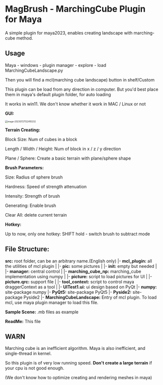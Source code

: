# MagBrush - MarchingCube Plugin for Maya

A simple plugin for maya2023, enables creating landscape with marching-cube method.

## Usage

Maya - windows - plugin manager - explore - load MarchingCubeLandscape.py

Then you will find a mcl(marching cube landscape) button in shelf/Custom

This plugin can be load from any direction in computer. But you'd best place them in maya's default plugin folder, for auto loading

It works in win11. We don't know whether it work in MAC / Linux or not



**GUI:**

<img src="C:\Users\P1\AppData\Roaming\Typora\typora-user-images\image-20230727122410232.png" alt="image-20230727122410232" style="zoom:50%;" />

**Terrain Creating:** 

Block Size: Num of cubes in a block

Length / Width / Height: Num of block in x / z / y direction

Plane / Sphere: Create a basic terrain with plane/sphere shape

**Brush Parameters:**

Size: Radius of sphere brush

Hardness: Speed of strength attenuation

Intensity: Strength of brush

Generating: Enable brush

Clear All: delete current terrain



**Hotkey:**

Up to now, only one hotkey: SHIFT hold - switch brush to subtract mode



## File Structure:

**src:** root folder, can be an arbitrary name.(English only)
|- **mcl_plugin:** all the utilities of mcl plugin
|   |- **pic:** some pictures
|   |- **init:** empty but needed
|   |- **manager:** central control
|   |- **marching_cube_np:** marching_cube implementation using numpy
|   |- **picture:** script to load pictures for UI
|   |- **picture.qrc:** support file
|   |- **tool_context:** script to control maya draggerContext as a tool
|   |- **UITest1.ui:** ui design based on PyQt
|- **numpy:** site-package numpy
|- **PyQt5:** site-package PyQt5
|- **Pyside2:** site-package Pyside2
|- **MarchingCubeLandscape:** Entry of mcl plugin. To load mcl, use maya plugin manager to load this file.

**Sample Scene:**  .mb files as example

**ReadMe:** This file

## 

## WARN

Marching cube is an inefficient algorithm. Maya is also inefficient, and single-thread in kernel.

So this plugin is of very low running speed. **Don't create a large terrain** if your cpu is not good enough.

(We don't know how to optimize creating and rendering meshes in maya)